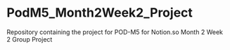 # PodM5_Month2Week2_Project
Repository containing the project for POD-M5 for Notion.so Month 2 Week 2 Group Project
